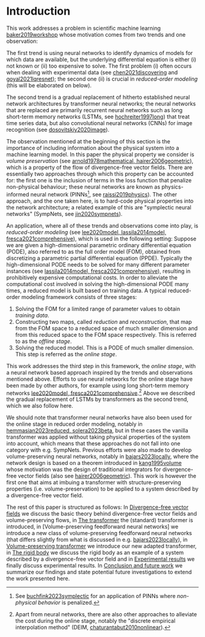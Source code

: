 # Introduction

This work addresses a problem in scientific machine learning [baker2019workshop](@cite) whose motivation comes from two trends and one observation: 
    
The first trend is using neural networks to identify dynamics of models for which data are available, but the underlying differential equation is either (i) not known or (ii) too expensive to solve. The first problem (i) often occurs when dealing with experimental data (see [chen2021discovering](@cite) and [goyal2021lqresnet](@cite)); the second one (ii) is crucial in *reduced-order modeling* (this will be elaborated on below). 

The second trend is a gradual replacement of hitherto established neural network architectures by transformer neural networks; the neural networks that are replaced are primarily recurrent neural networks such as long short-term memory networks (LSTMs, see [hochreiter1997long](@cite)) that treat time series data, but also convolutional neural networks (CNNs) for image recognition (see [dosovitskiy2020image](@cite)).

The observation mentioned at the beginning of this section is the importance of including information about the physical system into a machine learning model. In this paper the physical property we consider is *volume preservation* (see [arnold1978mathematical, hairer2006geometric](@cite)), which is a property of the flow of divergence-free vector fields. There are essentially two approaches through which this property can be accounted for: the first one is the inclusion of terms in the loss function that penalize non-physical behaviour; these neural networks are known as physics-informed neural network (PINNs[^1], see [raissi2019physics](@cite)). The other approach, and the one taken here, is to hard-code physical properties into the network architecture; a related example of this are "symplectic neural networks" (SympNets, see [jin2020sympnets](@cite)).  

[^1]: See [buchfink2023symplectic](@cite) for an application of PINNs where *non-physical behavior* is penalized.

An application, where all of these trends and observations come into play, is *reduced-order modeling* (see [lee2020model, lassila2014model, fresca2021comprehensive](@cite)), which is used in the following setting: Suppose we are given a high-dimensional parametric ordinary differential equation (PODE), also referred to as the full order model (FOM), obtained from discretizing a parametric partial differential equation (PPDE). Typically the high-dimensional PODE  needs to be solved for many different parameter instances (see [lassila2014model, fresca2021comprehensive](@cite)), resulting in prohibitively expensive computational costs.
In order to alleviate the computational cost involved in solving the high-dimensional PODE many times, a reduced model is built based on training data. A typical reduced-order modeling framework consists of three stages: 
    
1. Solving the FOM for a limited range of parameter values to obtain *training data*. 
2. Constructing two maps, called *reduction* and *reconstruction*, that map from the FOM space to a reduced space of much smaller dimension and from this reduced space to the FOM space respectively. This is referred to as the *offline stage*.   
3. Solving the reduced model. This is a PODE of much smaller dimension. This step is referred as the *online stage*.

This work addresses the third step in this framework, the *online stage*, with a neural network based approach inspired by the trends and observations mentioned above. Efforts to use neural networks for the online stage have been made by other authors, for example using long short-term memory networks [lee2020model, fresca2021comprehensive](@cite).[^2] Above we described the gradual replacement of LSTMs by transformers as the second trend, which we also follow here.

[^2]: Apart from neural networks, there are also other approaches to alleviate the cost during the online stage, notably the "discrete empirical interpolation method" (DEIM, [chaturantabut2010nonlinear](@cite)).

We should note that transformer neural networks have also been used for the online stage in reduced order modeling, notably in [hemmasian2023reduced, solera2023beta](@cite), but in these cases the vanilla transformer was applied without taking physical properties of the system into account, which means that these approaches do not fall into one category with e.g. SympNets. Previous efforts were also made to develop volume-preserving neural networks, notably in [bajars2023locally](@cite), where the network design is based on a theorem introduced in [kang1995volume](@cite) whose motivation was the design of traditional integrators for divergence-free vector fields (also see [hairer2006geometric](@cite)). This work is however the first one that aims at imbuing a transformer with structure-preserving properties (i.e. volume-preservation) to be applied to a system described by a divergence-free vector field. 

The rest of this paper is structured as follows: In [Divergence-free vector fields](@ref) we discuss the basic theory behind divergence-free vector fields and volume-preserving flows, in [The transformer](@ref) the (standard) transformer is introduced, in [Volume-preserving feedforward neural networks] we introduce a new class of volume-preserving feedforward neural networks (that differs slightly from what is discussed in e.g. [bajars2023locally](@cite)), in [Volume-preserving transformer](@ref) we introduce our new adapted transformer, in [The rigid body](@ref) we discuss the rigid body as an example of a system described by a divergence-free vector field and in [Experimental results](@ref) we finally discuss experimental results. In [Conclusion and future work](@ref) we summarize our findings and state potential future investigations to extend the work presented here.